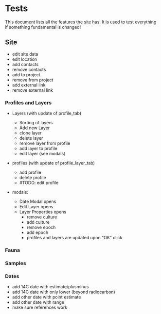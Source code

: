 # Tests

This document lists all the features the site has. It is used to test everything if something fundamental is changed!

## Site

- edit site data
- edit location
- add contacts
- remove contacts
- add to project
- remove from project
- add external link
- remove external link

### Profiles and Layers

- Layers
  (with update of profile_tab)

  - Sorting of layers
  - Add new Layer
  - clone layer
  - delete layer
  - remove layer from profile
  - add layer to profile
  - edit layer (see modals)

- profiles
  (with update of profile_layer_tab)

  - add profile
  - delete profile
  - #TODO: edit profile

- modals:
  - Date Modal opens
  - Edit Layer opens
  - Layer Properties opens
    - remove culture
    - add culture
    - remove epoch
    - add epoch
    - profiles and layers are updated upon "OK" click

### Fauna

### Samples

### Dates

- add 14C date with estimate/plusminus
- add 14C date with only lower (beyond radiocarbon)
- add other date with point estimate
- add other date with range
- make sure references work
